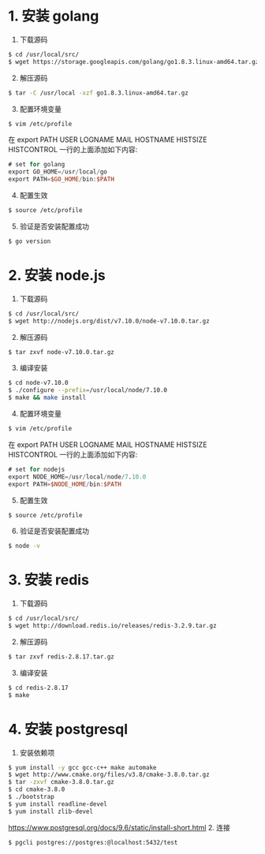 # 1. 安装 golang
1. 下载源码
```sh
$ cd /usr/local/src/
$ wget https://storage.googleapis.com/golang/go1.8.3.linux-amd64.tar.gz
```
2. 解压源码
```sh
$ tar -C /usr/local -xzf go1.8.3.linux-amd64.tar.gz
```
3. 配置环境变量
```sh
$ vim /etc/profile
```
在 export PATH USER LOGNAME MAIL HOSTNAME HISTSIZE HISTCONTROL 一行的上面添加如下内容:
```v
# set for golang
export GO_HOME=/usr/local/go
export PATH=$GO_HOME/bin:$PATH
```
4. 配置生效
```sh
$ source /etc/profile
```
5. 验证是否安装配置成功
```sh
$ go version
```

# 2. 安装 node.js
1. 下载源码
```sh
$ cd /usr/local/src/
$ wget http://nodejs.org/dist/v7.10.0/node-v7.10.0.tar.gz
```
2. 解压源码
```sh
$ tar zxvf node-v7.10.0.tar.gz
```
3. 编译安装
```sh
$ cd node-v7.10.0
$ ./configure --prefix=/usr/local/node/7.10.0
$ make && make install
```
4. 配置环境变量
```sh
$ vim /etc/profile
```
在 export PATH USER LOGNAME MAIL HOSTNAME HISTSIZE HISTCONTROL 一行的上面添加如下内容:
```v
# set for nodejs
export NODE_HOME=/usr/local/node/7.10.0
export PATH=$NODE_HOME/bin:$PATH
```
5. 配置生效
```sh
$ source /etc/profile
```
6. 验证是否安装配置成功
```sh
$ node -v
```
# 3. 安装 redis
1. 下载源码
```sh
$ cd /usr/local/src/
$ wget http://download.redis.io/releases/redis-3.2.9.tar.gz
```
2. 解压源码
```sh
$ tar zxvf redis-2.8.17.tar.gz
```
3. 编译安装
```sh
$ cd redis-2.8.17
$ make
```
# 4. 安装 postgresql
1. 安装依赖项
```sh
$ yum install -y gcc gcc-c++ make automake 
$ wget http://www.cmake.org/files/v3.8/cmake-3.8.0.tar.gz
$ tar -zxvf cmake-3.8.0.tar.gz
$ cd cmake-3.8.0
$ ./bootstrap
$ yum install readline-devel
$ yum install zlib-devel
```
https://www.postgresql.org/docs/9.6/static/install-short.html
2. 连接
```
$ pgcli postgres://postgres:@localhost:5432/test
```
